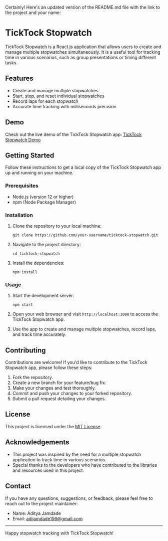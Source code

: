 Certainly! Here's an updated version of the README.md file with the link to the project and your name:

# TickTock Stopwatch

TickTock Stopwatch is a React.js application that allows users to create and manage multiple stopwatches simultaneously. It is a useful tool for tracking time in various scenarios, such as group presentations or timing different tasks.

## Features

- Create and manage multiple stopwatches
- Start, stop, and reset individual stopwatches
- Record laps for each stopwatch
- Accurate time tracking with milliseconds precision

## Demo

Check out the live demo of the TickTock Stopwatch app: [TickTock Stopwatch Demo](https://stackupadi-stopwatch-app.netlify.app)

## Getting Started

Follow these instructions to get a local copy of the TickTock Stopwatch app up and running on your machine.

### Prerequisites

- Node.js (version 12 or higher)
- npm (Node Package Manager)

### Installation

1. Clone the repository to your local machine:

   ```shell
   git clone https://github.com/your-username/ticktock-stopwatch.git
   ```

2. Navigate to the project directory:

   ```shell
   cd ticktock-stopwatch
   ```

3. Install the dependencies:

   ```shell
   npm install
   ```

### Usage

1. Start the development server:

   ```shell
   npm start
   ```

2. Open your web browser and visit `http://localhost:3000` to access the TickTock Stopwatch app.

3. Use the app to create and manage multiple stopwatches, record laps, and track time accurately.

## Contributing

Contributions are welcome! If you'd like to contribute to the TickTock Stopwatch app, please follow these steps:

1. Fork the repository.
2. Create a new branch for your feature/bug fix.
3. Make your changes and test thoroughly.
4. Commit and push your changes to your forked repository.
5. Submit a pull request detailing your changes.

## License

This project is licensed under the [MIT License](LICENSE.md).

## Acknowledgements

- This project was inspired by the need for a multiple stopwatch application to track time in various scenarios.
- Special thanks to the developers who have contributed to the libraries and resources used in this project.

## Contact

If you have any questions, suggestions, or feedback, please feel free to reach out to the project maintainer:

- Name: Aditya Jamdade
- Email: adijamdade156@gmail.com

---

Happy stopwatch tracking with TickTock Stopwatch!